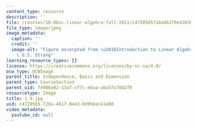 ```yaml
---
content_type: resource
description: ''
file: /courses/18-06sc-linear-algebra-fall-2011/c4720565728a46170e430305bec41488_1_9.jpg
file_type: image/jpeg
image_metadata:
  caption: ''
  credit: ''
  image-alt: "Figure excerpted from \u2018Introduction to Linear Algebra\u2019 by\
    \ G.S. Strang"
learning_resource_types: []
license: https://creativecommons.org/licenses/by-nc-sa/4.0/
ocw_type: OCWImage
parent_title: Independence, Basis and Dimension
parent_type: CourseSection
parent_uid: f4986e82-13a7-cf7c-ebaa-aba5fa7882f0
resourcetype: Image
title: 1_9.jpg
uid: c4720565-728a-4617-0e43-0305bec41488
video_metadata:
  youtube_id: null
---
```

